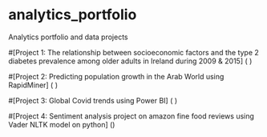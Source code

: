 # analytics_portfolio
Analytics portfolio and data projects


#[Project 1: The relationship between socioeconomic factors and the type 2 diabetes prevalence among older adults in Ireland during 2009 & 2015] ( )



#[Project 2: Predicting population growth in the Arab World using RapidMiner] ( )



#[Project 3: Global Covid trends using Power BI] ( )




#[Project 4: Sentiment analysis project on amazon fine food reviews using Vader NLTK model on python] ()
